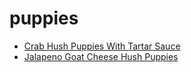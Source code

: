# puppies

 * [Crab Hush Puppies With Tartar Sauce](index/c/crab-hush-puppies-with-tartar-sauce-356057.json)
 * [Jalapeno Goat Cheese Hush Puppies](index/j/jalapeno-goat-cheese-hush-puppies-360769.json)

